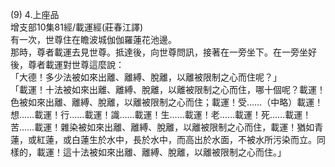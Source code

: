 (9) 4.上座品  
增支部10集81經/載運經(莊春江譯)  
有一次，世尊住在瞻波城伽伽羅蓮花池邊。  
那時，尊者載運去見世尊。抵達後，向世尊問訊，接著在一旁坐下。在一旁坐好後，尊者載運對世尊這麼說：  
「大德！多少法被如來出離、離縛、脫離，以離被限制之心而住呢？」  
「載運！十法被如來出離、離縛、脫離，以離被限制之心而住，哪十個呢？載運！色被如來出離、離縛、脫離，以離被限制之心而住；載運！受……（中略）載運！想……載運！行……載運！識……載運！生……載運！老……載運！死……載運！苦……載運！雜染被如來出離、離縛、脫離，以離被限制之心而住，載運！猶如青蓮，或紅蓮，或白蓮生於水中，長於水中，而高出於水面，不被水所污染而立。同樣的，載運！這十法被如來出離、離縛、脫離，以離被限制之心而住。」  
  
  
